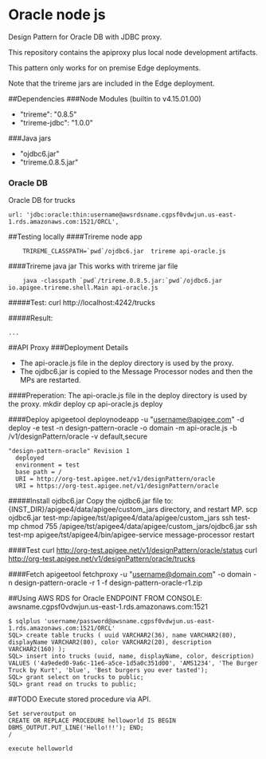 Oracle node js
====
Design Pattern for Oracle DB with JDBC proxy.

This repository contains the apiproxy plus local node development artifacts.

This pattern only works for on premise Edge deployments.

Note that the trireme jars are included in the Edge deployment.

##Dependencies
###Node Modules (builtin to v4.15.01.00)
 - "trireme": "0.8.5"
 - "trireme-jdbc": "1.0.0"

###Java jars
 - "ojdbc6.jar"
 - "trireme.0.8.5.jar"

### Oracle DB
Oracle DB for trucks
````
url: 'jdbc:oracle:thin:username@awsrdsname.cgpsf0vdwjun.us-east-1.rds.amazonaws.com:1521/ORCL',
````


##Testing locally
####Trireme node app
````
	TRIREME_CLASSPATH=`pwd`/ojdbc6.jar  trireme api-oracle.js
````

####Trireme java jar
This works with trireme jar file
````
	java -classpath `pwd`/trireme.0.8.5.jar:`pwd`/ojdbc6.jar io.apigee.trireme.shell.Main api-oracle.js
````

#####Test:
curl http://localhost:4242/trucks

#####Result:
````
...
````

##API Proxy 
###Deployment Details
* The api-oracle.js file in the deploy directory is used by the proxy.
* The ojdbc6.jar is copied to the Message Processor nodes and then the MPs are restarted.

####Preperation:
The api-oracle.js file in the deploy directory is used by the proxy.
	mkdir deploy
	cp api-oracle.js deploy

####Deploy
	apigeetool deploynodeapp -u "username@apigee.com" -d deploy -e test -n design-pattern-oracle -o domain -m api-oracle.js -b /v1/designPattern/oracle -v default,secure

	"design-pattern-oracle" Revision 1
	  deployed
	  environment = test
	  base path = /
	  URI = http://org-test.apigee.net/v1/designPattern/oracle
	  URI = https://org-test.apigee.net/v1/designPattern/oracle

#####Install ojdbc6.jar
	Copy the ojdbc6.jar file to: {INST_DIR}/apigee4/data/apigee/custom_jars directory, and restart MP.
		scp ojdbc6.jar test-mp:/apigee/tst/apigee4/data/apigee/custom_jars
		ssh test-mp chmod 755 /apigee/tst/apigee4/data/apigee/custom_jars/ojdbc6.jar
		ssh test-mp apigee/tst/apigee4/bin/apigee-service message-processor restart

####Test
	curl http://org-test.apigee.net/v1/designPattern/oracle/status
	curl http://org-test.apigee.net/v1/designPattern/oracle/trucks

####Fetch
	apigeetool fetchproxy -u "username@domain.com" -o domain -n design-pattern-oracle -r 1 -f design-pattern-oracle-r1.zip

##Using AWS RDS for Oracle
ENDPOINT FROM CONSOLE: awsname.cgpsf0vdwjun.us-east-1.rds.amazonaws.com:1521

````
$ sqlplus 'username/password@awsname.cgpsf0vdwjun.us-east-1.rds.amazonaws.com:1521/ORCL'
SQL> create table trucks ( uuid VARCHAR2(36), name VARCHAR2(80), displayName VARCHAR2(80), color VARCHAR2(20), description VARCHAR2(160) );
SQL> insert into trucks (uuid, name, displayName, color, description) VALUES ('4a9eded0-9a6c-11e6-a5ce-1d5a0c351d00', 'AMS1234', 'The Burger Truck by Kurt', 'blue', 'Best burgers you ever tasted');
SQL> grant select on trucks to public;
SQL> grant read on trucks to public;

````

##TODO
Execute stored procedure via API.

````
Set serveroutput on 
CREATE OR REPLACE PROCEDURE helloworld IS BEGIN DBMS_OUTPUT.PUT_LINE('Hello!!!'); END;
/

execute helloworld
````
